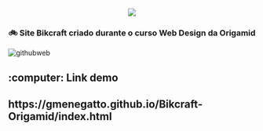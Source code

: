 
<h1 align=center>
  <img src="https://user-images.githubusercontent.com/48417528/84334691-5be6f580-ab69-11ea-855f-12bd28e6ec5b.png" />
</h1>

<h3 align="center">

:bike: Site Bikcraft criado durante o curso Web Design da Origamid

</h3>

![githubweb](https://user-images.githubusercontent.com/48417528/84334498-e2e79e00-ab68-11ea-9a03-88d27e7d9739.png)

<h2>
  :computer: Link demo
 <h2/>
  https://gmenegatto.github.io/Bikcraft-Origamid/index.html

